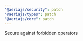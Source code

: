 ```yaml
---
"@aeriajs/security": patch
"@aeriajs/types": patch
"@aeriajs/core": patch
---
```


Secure against forbidden operators

